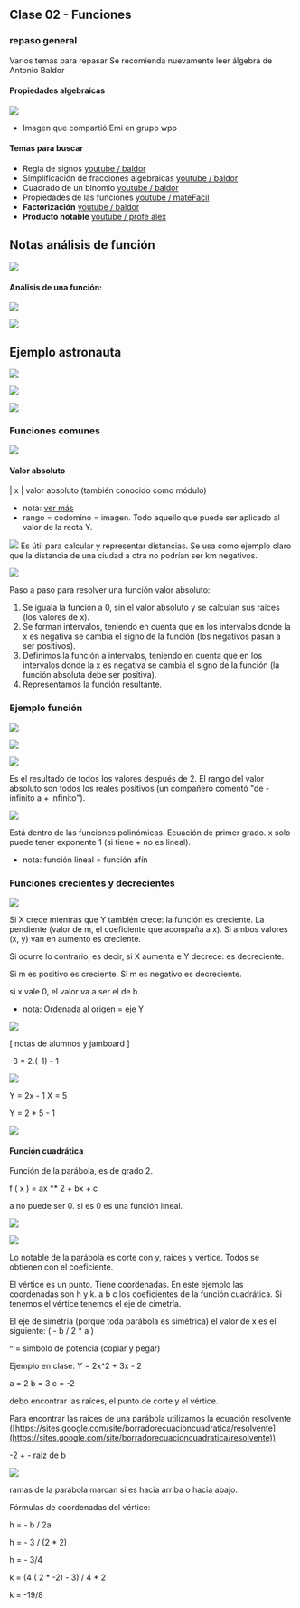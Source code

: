 ## Clase 02 - Funciones
### repaso general
Varios temas para repasar
Se recomienda nuevamente leer álgebra de Antonio Baldor
#### Propiedades algebraicas
![](113-assets/ppt-69-mat.png)

- Imagen que compartió Emi en grupo wpp

#### Temas para buscar

- Regla de signos [youtube / baldor](https://www.youtube.com/watch?v=E-f9OdVBDFA)
- Simplificación de fracciones algebraicas [youtube / baldor](https://www.youtube.com/watch?v=9LrTjho1viM)
- Cuadrado de un binomio [youtube / baldor](https://www.youtube.com/watch?v=XYzlU_aKkuI)
- Propiedades de las funciones [youtube / mateFacil](https://www.youtube.com/watch?v=cqjubdWcWqY)
- **Factorización** [youtube / baldor](https://www.youtube.com/watch?v=tgHrn3Hs66s)
- **Producto notable** [youtube / profe alex](https://www.youtube.com/watch?v=G-ym95yl3Es)

## Notas análisis de función

![](113-assets/ppt-51-mat.png)

#### Análisis de una función:

![](113-assets/ppt-52b-mat.png)

![](113-assets/ppt-53b-mat.png)

## Ejemplo astronauta

![](113-assets/ppt-52-mat.png)

![](113-assets/ppt-54-mat.png)

![](113-assets/ppt-53-mat.png)


### Funciones comunes


![](113-assets/ppt-55-mat.png)

#### Valor absoluto

| x | valor absoluto (también conocido como módulo)

- nota: [ver más](https://www.educ.ar/recursos/15189/funcion-modulo-o-valor-absoluto)
- rango = codomino = imagen. Todo aquello que puede ser aplicado al valor de la recta Y.


![](113-assets/ppt-56-mat.png)
Es útil para calcular y representar distancias. Se usa como ejemplo claro que la distancia de una ciudad a otra no podrían ser km negativos.

![](113-assets/ppt-57-mat.png)

 Paso a paso para resolver una función valor absoluto:

1. Se iguala la función a 0, sin el valor absoluto y se calculan sus raíces (los valores de x).
2. Se forman intervalos, teniendo en cuenta que en los intervalos donde la x  es negativa se cambia el signo de la función (los negativos pasan a ser positivos).
3. Definimos la función a intervalos, teniendo en cuenta que en los intervalos donde la x es negativa se cambia el signo de la función (la función absoluta debe ser positiva).
4. Representamos la función resultante.

### Ejemplo función
 
![](113-assets/ppt-58-mat.png)

![](113-assets/ppt-59-mat.png)

![](113-assets/ppt-60-mat.png)

Es el resultado de todos los valores después de 2. El rango del valor absoluto son todos los reales positivos (un compañero comentó "de - infinito a + infinito").

![](113-assets/ppt-61-mat.png)

Está dentro de las funciones polinómicas. Ecuación de primer grado.
x solo puede tener exponente 1 (si tiene + no es lineal). 

- nota: función lineal = función afín

### Funciones crecientes y decrecientes

![](113-assets/ppt-62-mat.png)

Si X crece mientras que Y también crece: la función es creciente. La pendiente (valor de m, el coeficiente que acompaña a x). Si ambos valores (x, y) van en aumento es creciente.

Si ocurre lo contrario, es decir, si X aumenta e Y decrece: es decreciente.

Si m es positivo es creciente. Si m es negativo es decreciente.

si x vale 0, el valor va a ser el de b.

- nota: Ordenada al origen = eje Y

![](113-assets/ppt-63-mat.png)

[ notas de alumnos y jamboard ]

-3 = 2.(-1) - 1

![](113-assets/ppt-64-mat.png)

Y = 2x - 1
X = 5

Y = 2 * 5 - 1

![](113-assets/ppt-65-mat.png)

#### Función cuadrática
Función de la parábola, es de grado 2.

f ( x ) = ax ** 2 + bx + c

a no puede ser 0. si es 0 es una función lineal.

![](113-assets/ppt-66-mat.png)

![](113-assets/ppt-67-mat.png)

Lo notable de la parábola es corte con y, raices y vértice. Todos se obtienen con el coeficiente.

El vértice es un punto. Tiene coordenadas. En este ejemplo las coordenadas son h y k. a b c los coeficientes de la función cuadrática. Si tenemos el vértice tenemos el eje de cimetría.

El eje de simetría (porque toda parábola es simétrica) el valor de x es el siguiente: ( - b / 2 * a )

^ = simbolo de potencia (copiar y pegar)

Ejemplo en clase:
Y = 2x^2 + 3x - 2

a = 2
b = 3
c = -2

debo encontrar las raíces, el punto de corte y el vértice.

Para encontrar las raices de una parábola utilizamos la ecuación resolvente ([https://sites.google.com/site/borradorecuacioncuadratica/resolvente](https://sites.google.com/site/borradorecuacioncuadratica/resolvente)) 

-2 + - raiz de b

![](113-assets/ppt-68-mat.png)

ramas de la parábola marcan si es hacia arriba o hacia abajo. 

Fórmulas de coordenadas del vértice:

h = - b / 2a

h = - 3 / (2 * 2)

h = - 3/4

k = (4 ( 2 * -2) - 3) / 4 * 2

k = -19/8